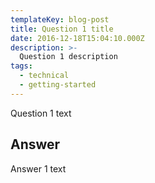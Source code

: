 ```yaml
---
templateKey: blog-post
title: Question 1 title
date: 2016-12-18T15:04:10.000Z
description: >-
  Question 1 description
tags:
  - technical
  - getting-started
---
```


Question 1 text

## Answer

Answer 1 text